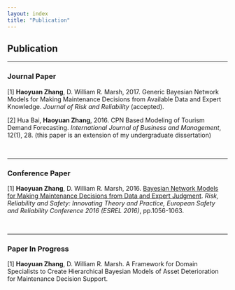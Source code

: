 ```yaml
---
layout: index
title: "Publication"
---
```



<h2>Publication</h2>
<hr>
<h3> Journal Paper</h3>
[1] <b>Haoyuan Zhang</b>, D. William R. Marsh, 2017. Generic Bayesian Network Models for Making Maintenance Decisions from Available Data and Expert Knowledge. <i>Journal of Risk and Reliability</i> (accepted).

<p>[2] Hua Bai, <b>Haoyuan Zhang</b>, 2016. CPN Based Modeling of Tourism Demand Forecasting. <i>International Journal of Business and Management</i>, 12(1), 28. (this paper is an extension of my undergraduate dissertation)</p>

   
<p> &nbsp;</p>

<hr>

<h3>Conference Paper</h3>
[1] <b>Haoyuan Zhang</b>, D. William R. Marsh, 2016. <a href="https://qmro.qmul.ac.uk/xmlui/bitstream/handle/123456789/13065/Marsh%20Bayesian%20Network%20Models%20for%20Making%202016%20Accepted.pdf?sequence=1">Bayesian Network Models for Making Maintenance Decisions from Data and Expert Judgment</a>. <i> 
Risk, Reliability and Safety: Innovating Theory and Practice, European Safety and Reliability Conference 2016 (ESREL 2016)</i>, pp.1056-1063.
<p> &nbsp;</p>

   
<hr>


<h3>Paper In Progress</h3>
[1] <b>Haoyuan Zhang</b>, D. William R. Marsh. A Framework for Domain Specialists to Create Hierarchical Bayesian Models of Asset Deterioration for Maintenance Decision Support.
